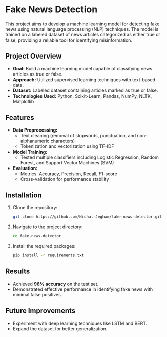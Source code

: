 # Fake News Detection

This project aims to develop a machine learning model for detecting fake news using natural language processing (NLP) techniques. The model is trained on a labeled dataset of news articles categorized as either true or false, providing a reliable tool for identifying misinformation.

## Project Overview
- **Goal:** Build a machine learning model capable of classifying news articles as true or false.
- **Approach:** Utilized supervised learning techniques with text-based data.
- **Dataset:** Labeled dataset containing articles marked as true or false.
- **Technologies Used:** Python, Scikit-Learn, Pandas, NumPy, NLTK, Matplotlib

## Features
- **Data Preprocessing:**
  - Text cleaning (removal of stopwords, punctuation, and non-alphanumeric characters)
  - Tokenization and vectorization using TF-IDF
- **Model Training:**
  - Tested multiple classifiers including Logistic Regression, Random Forest, and Support Vector Machines (SVM)
- **Evaluation:**
  - Metrics: Accuracy, Precision, Recall, F1-score
  - Cross-validation for performance stability

## Installation
1. Clone the repository:
   ```bash
   git clone https://github.com/Nidhal-Jegham/fake-news-detector.git
   ```
2. Navigate to the project directory:
   ```bash
   cd fake-news-detector
   ```
3. Install the required packages:
   ```bash
   pip install -r requirements.txt
   ```


## Results
- Achieved **96% accuracy** on the test set.
- Demonstrated effective performance in identifying fake news with minimal false positives.

## Future Improvements
- Experiment with deep learning techniques like LSTM and BERT.
- Expand the dataset for better generalization.


